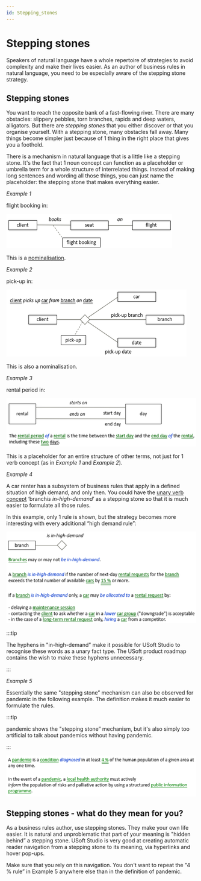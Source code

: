 ```yaml
---
id: Stepping_stones
---
```


# Stepping stones

Speakers of natural language have a whole repertoire of strategies to avoid complexity and make their lives easier. As an author of business rules in natural language, you need to be especially aware of the stepping stone strategy.

## Stepping stones

You want to reach the opposite bank of a fast-flowing river. There are many obstacles: slippery pebbles, torn branches, rapids and deep waters, alligators. But there are *stepping stones* that you either discover or that you organise yourself. With a stepping stone, many obstacles fall away. Many things become simpler just because of 1 thing in the right place that gives you a foothold.

There is a mechanism in natural language that is a little like a stepping stone. It's the fact that 1 noun concept can function as a placeholder or umbrella term for a whole structure of interrelated things. Instead of making long sentences and wording all those things, you can just name the placeholder: the stepping stone that makes everything easier.

*Example 1*

flight booking in:

![](./assets/7f03a2ee-f3b8-4147-a63c-b2d33f97760e.png)

This is a [nominalisation](/docs/Business_rules/Vocabulary_concepts/Nominalisations.md).

*Example 2*

pick-up in:

![](./assets/620cc508-1f94-4a55-a8d5-37b10677f4c5.png)

This is also a nominalisation.

*Example 3*

rental period in:

![](./assets/8f853d6d-37d5-4af2-ab3a-e23e6b733c09.png)

This is a placeholder for an entire structure of other terms, not just for 1 verb concept (as in *Example 1* and *Example 2*).

*Example 4*

A car renter has a subsystem of business rules that apply in a defined situation of high demand, and only then. You could have the [unary verb concept](/docs/Business_rules/Vocabulary_concepts/Unary_verb_concepts.md) ‘branch*is in-high-demand*’ as a stepping stone so that it is much easier to formulate all those rules.

In this example, only 1 rule is shown, but the strategy becomes more interesting with every additional “high demand rule”:

![](./assets/4cc07752-92b7-43f6-b1d9-f93ba56b3791.png)


:::tip

The hyphens in "in-high-demand” make it possible for USoft Studio to recognise these words as a unary fact type. The USoft product roadmap contains the wish to make these hyphens unnecessary.

:::

*Example 5*

Essentially the same "stepping stone” mechanism can also be observed for pandemic in the following example. The definition makes it much easier to formulate the rules.


:::tip

pandemic shows the "stepping stone” mechanism, but it's also simply too artificial to talk about pandemics without having pandemic.

:::

![](./assets/22e5e913-df5c-437f-89b3-cddd52a049ac.png)

## Stepping stones - what do they mean for you?

As a business rules author, use stepping stones. They make your own life easier. It is natural and unproblematic that part of your meaning is "hidden behind” a stepping stone. USoft Studio is very good at creating automatic reader navigation from a stepping stone to its meaning, via hyperlinks and hover pop-ups.

Make sure that you rely on this navigation. You don't want to repeat the "4 % rule” in Example 5 anywhere else than in the definition of pandemic.